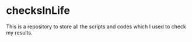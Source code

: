 # checksInLife
This is a repository to store all the scripts and codes which I used to check my results.
